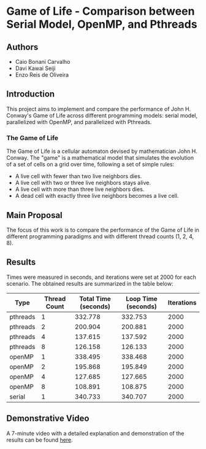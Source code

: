 # Game of Life - Comparison between Serial Model, OpenMP, and Pthreads

## Authors

- Caio Bonani Carvalho
- Davi Kawai Seiji
- Enzo Reis de Oliveira

## Introduction

This project aims to implement and compare the performance of John H. Conway's Game of Life across different programming models: serial model, parallelized with OpenMP, and parallelized with Pthreads.

### The Game of Life

The Game of Life is a cellular automaton devised by mathematician John H. Conway. The "game" is a mathematical model that simulates the evolution of a set of cells on a grid over time, following a set of simple rules:

- A live cell with fewer than two live neighbors dies.
- A live cell with two or three live neighbors stays alive.
- A live cell with more than three live neighbors dies.
- A dead cell with exactly three live neighbors becomes a live cell.

## Main Proposal

The focus of this work is to compare the performance of the Game of Life in different programming paradigms and with different thread counts (1, 2, 4, 8).

## Results

Times were measured in seconds, and iterations were set at 2000 for each scenario. The obtained results are summarized in the table below:

| Type      | Thread Count          | Total Time (seconds)   | Loop Time (seconds)    | Iterations |
|-----------|-----------------------|------------------------|------------------------|------------|
| pthreads  | 1                     | 332.778                | 332.753                | 2000       |
| pthreads  | 2                     | 200.904                | 200.881                | 2000       |
| pthreads  | 4                     | 137.615                | 137.592                | 2000       |
| pthreads  | 8                     | 126.158                | 126.133                | 2000       |
| openMP    | 1                     | 338.495                | 338.468                | 2000       |
| openMP    | 2                     | 195.868                | 195.849                | 2000       |
| openMP    | 4                     | 127.685                | 127.665                | 2000       |
| openMP    | 8                     | 108.891                | 108.875                | 2000       |
| serial    | 1                     | 340.733                | 340.707                | 2000       |

## Demonstrative Video

A 7-minute video with a detailed explanation and demonstration of the results can be found [here](https://drive.google.com/drive/folders/1xxsGlylHIGf5a_6zun1Uch23Mn53cIlP?usp=sharing).

